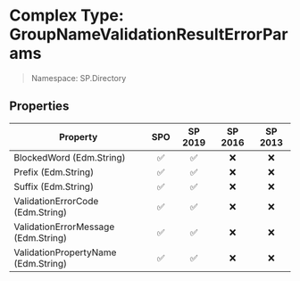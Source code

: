 # Complex Type: GroupNameValidationResultErrorParams

> Namespace: SP.Directory

## Properties

Property | SPO | SP 2019 | SP 2016 | SP 2013
----------|:---:|:-------:|:-------:|:-------:
BlockedWord (Edm.String) | ✅ | ✅ | ❌ | ❌
Prefix (Edm.String) | ✅ | ✅ | ❌ | ❌
Suffix (Edm.String) | ✅ | ✅ | ❌ | ❌
ValidationErrorCode (Edm.String) | ✅ | ✅ | ❌ | ❌
ValidationErrorMessage (Edm.String) | ✅ | ✅ | ❌ | ❌
ValidationPropertyName (Edm.String) | ✅ | ✅ | ❌ | ❌